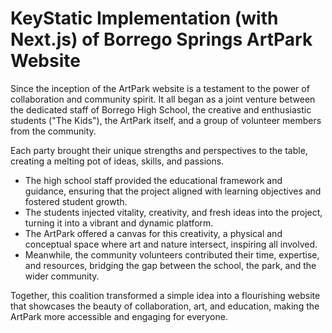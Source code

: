 # KeyStatic Implementation (with Next.js) of Borrego Springs ArtPark Website


Since the inception of the ArtPark website is a testament to the power of collaboration and community spirit. It all began as a joint venture between the dedicated staff of Borrego High School, the creative and enthusiastic students ("The Kids"), the ArtPark itself, and a group of volunteer members from the community.

Each party brought their unique strengths and perspectives to the table, creating a melting pot of ideas, skills, and passions.

- The high school staff provided the educational framework and guidance, ensuring that the project aligned with learning objectives and fostered student growth.
- The students injected vitality, creativity, and fresh ideas into the project, turning it into a vibrant and dynamic platform.
- The ArtPark offered a canvas for this creativity, a physical and conceptual space where art and nature intersect, inspiring all involved.
- Meanwhile, the community volunteers contributed their time, expertise, and resources, bridging the gap between the school, the park, and the wider community.

Together, this coalition transformed a simple idea into a flourishing website that showcases the beauty of collaboration, art, and education, making the ArtPark more accessible and engaging for everyone.

